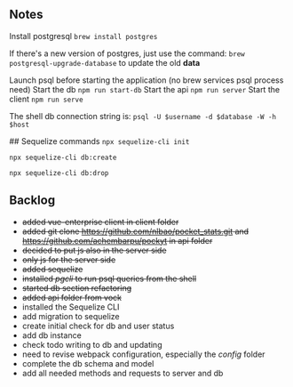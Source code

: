 ## Notes

Install postgresql
`brew install postgres`

If there's a new version of postgres, just use the command: `brew postgresql-upgrade-database` to update the old **data**

Launch psql before starting the application (no brew services psql process need)
Start the db
`npm run start-db`
Start the api
`npm run server`
Start the client
`npm run serve`

The shell db connection string is:
`psql -U $username -d $database -W -h $host`

## Sequelize commands
`npx sequelize-cli init`

`npx sequelize-cli db:create`

`npx sequelize-cli db:drop`

## Backlog

- ~~added vue-enterprise client in client folder~~
- ~~added git clone https://github.com/nlbao/pocket_stats.git and https://github.com/achembarpu/pockyt in api folder~~
- ~~decided to put js also in the server side~~
- ~~only js for the server side~~
- ~~added sequelize~~
- ~~installed _pgcli_ to run psql queries from the shell~~
- ~~started db section refactoring~~
- ~~added api folder from vock~~
- installed the Sequelize CLI
- add migration to sequelize
- create initial check for db and user status
- add db instance
- check todo writing to db and updating
- need to revise webpack configuration, especially the _config_ folder
- complete the db schema and model
- add all needed methods and requests to server and db
